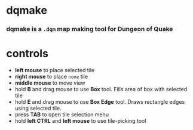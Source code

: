# dqmake
### dqmake is a `.dqm` map making tool for Dungeon of Quake



# controls
  - **left mouse** to place selected tile
  - **right mouse** to place `none` tile
  - **middle mouse** to move view
  - hold **B** and drag mouse to use **Box** tool. Fills area of box with selected tile
  - hold **E** and drag mouse to use **Box Edge** tool. Draws rectangle edges using selected tile.
  - press **TAB** to open tile selection menu
  - hold **left CTRL** and **left mouse** to use tile-picking tool
